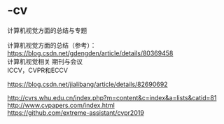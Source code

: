 # -cv
计算机视觉方面的总结与专题

计算机视觉方面的总结（参考）：
  https://blog.csdn.net/gdengden/article/details/80369458   
  计算机视觉相关 期刊与会议  
    ICCV，CVPR和ECCV
     
 https://blog.csdn.net/jialibang/article/details/82690692      
 
 http://cvrs.whu.edu.cn/index.php?m=content&c=index&a=lists&catid=81   
 http://www.cvpapers.com/index.html   
 https://github.com/extreme-assistant/cvpr2019
